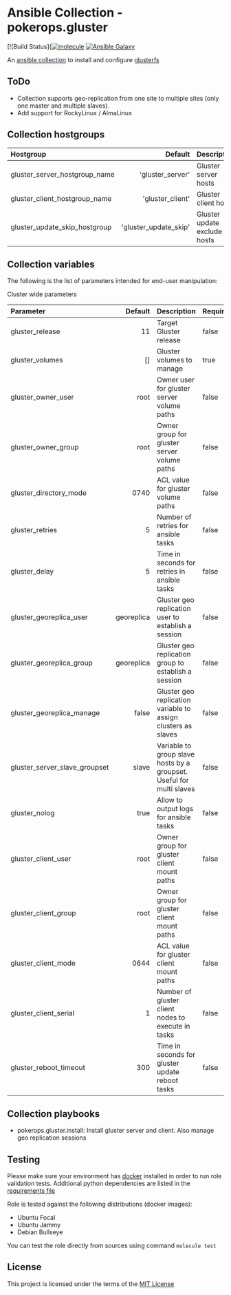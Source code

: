 # Ansible Collection - pokerops.gluster

[![Build Status]([![molecule](https://github.com/pokerops/ansible-collection-gluster/actions/workflows/libvirt.yml/badge.svg)](https://github.com/pokerops/ansible-collection-gluster/actions/workflows/libvirt.yml)
[![Ansible Galaxy](http://img.shields.io/badge/ansible--galaxy-pokerops.gluster.vim-blue.svg)](https://galaxy.ansible.com/ui/repo/published/pokerops/gluster/)

An [ansible collection](https://galaxy.ansible.com/ui/repo/published/pokerops/gluster) to install and configure [glusterfs](https://docs.gluster.org/en/main/)

## ToDo

- Collection supports geo-replication from one site to multiple sites (only one master and multiple slaves).
- Add support for RockyLinux / AlmaLinux

## Collection hostgroups

| Hostgroup                     |               Default | Description                  |
| :---------------------------- | --------------------: | :--------------------------- |
| gluster_server_hostgroup_name |      'gluster_server' | Gluster server hosts         |
| gluster_client_hostgroup_name |      'gluster_client' | Gluster client hosts         |
| gluster_update_skip_hostgroup | 'gluster_update_skip' | Gluster update exclude hosts |

## Collection variables

The following is the list of parameters intended for end-user manipulation:

Cluster wide parameters

| Parameter                     |    Default | Description                                                          | Required |
| :---------------------------- | ---------: | :------------------------------------------------------------------- | :------- |
| gluster_release               |         11 | Target Gluster release                                               | false    |
| gluster_volumes               |         [] | Gluster volumes to manage                                            | true     |
| gluster_owner_user            |       root | Owner user for gluster server volume paths                           | false    |
| gluster_owner_group           |       root | Owner group for gluster server volume paths                          | false    |
| gluster_directory_mode        |       0740 | ACL value for gluster volume paths                                   | false    |
| gluster_retries               |          5 | Number of retries for ansible tasks                                  | false    |
| gluster_delay                 |          5 | Time in seconds for retries in ansible tasks                         | false    |
| gluster_georeplica_user       | georeplica | Gluster geo replication user to establish a session                  | false    |
| gluster_georeplica_group      | georeplica | Gluster geo replication group to establish a session                 | false    |
| gluster_georeplica_manage     |      false | Gluster geo replication variable to assign clusters as slaves        | false    |
| gluster_server_slave_groupset |      slave | Variable to group slave hosts by a groupset. Useful for multi slaves | false    |
| gluster_nolog                 |       true | Allow to output logs for ansible tasks                               | false    |
| gluster_client_user           |       root | Owner group for gluster client mount paths                           | false    |
| gluster_client_group          |       root | Owner group for gluster client mount paths                           | false    |
| gluster_client_mode           |       0644 | ACL value for gluster client mount paths                             | false    |
| gluster_client_serial         |          1 | Number of gluster client nodes to execute in tasks                   | false    |
| gluster_reboot_timeout        |        300 | Time in seconds for gluster update reboot tasks                      | false    |

## Collection playbooks

- pokerops.gluster.install: Install gluster server and client. Also manage geo replication sessions

## Testing

Please make sure your environment has [docker](https://www.docker.com) installed in order to run role validation tests. Additional python dependencies are listed in the [requirements file](https://github.com/nephelaiio/ansible-role-requirements/blob/master/requirements.txt)

Role is tested against the following distributions (docker images):

- Ubuntu Focal
- Ubuntu Jammy
- Debian Bullseye

You can test the role directly from sources using command `molecule test`

## License

This project is licensed under the terms of the [MIT License](/LICENSE)
